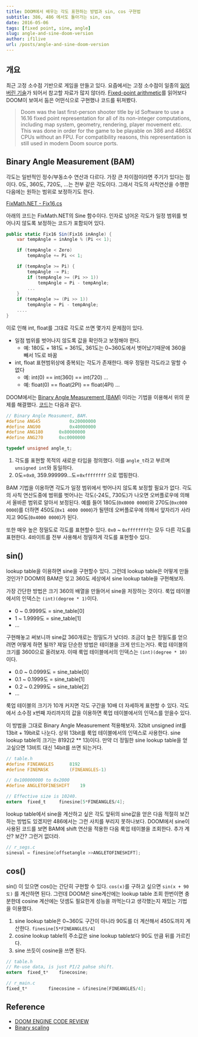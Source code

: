```yaml
---
title: DOOM에서 배우는 각도 표현하는 방법과 sin, cos 구현법
subtitle: 386, 486 에서도 돌아가는 sin, cos
date: 2016-05-06
tags: [fixed point, sine, angle]
slug: angle-and-sine-doom-version
author: if1live
url: /posts/angle-and-sine-doom-version
---
```


## 개요

최근 고정 소수점 기반으로 게임을 만들고 있다.
요즘에서는 고정 소수점이 일종의 [잃어버린 기술][namu_lost_tech]가 되어서 참고할 자료가 많지 않더라.
[Fixed-point arithmetic][wiki_fixed_point]를 읽어보다 DOOM이 보여서 둠은 어떤식으로 구현했나 코드를 뒤져봤다.

> Doom was the last first-person shooter title by id Software
> to use a 16.16 fixed point representation for all of its non-integer computations,
> including map system, geometry, rendering, player movement etc.
> This was done in order for the game to be playable on 386 and 486SX CPUs without an FPU.
> For compatibility reasons, this representation is still used in modern Doom source ports.

## Binary Angle Measurement (BAM)

각도는 일반적인 정수/부동소수 연산과 다르다. 가장 큰 차이점이라면 주기가 있다는 점이다.
0도, 360도, 720도, ...는 전부 같은 각도이다. 그래서 각도의 사칙연산을 수행한 다음에는 원하는 범위로 보정하기도 한다.

[FixMath.NET - Fix16.cs](https://bitbucket.org/se5a/fixmath.net/src/46f109457efaf6821c26ee991a0bc69d81b3ed63/Fix16.cs?fileviewer=file-view-default#Fix16.cs-390:409)

아래의 코드는 FixMath.NET의 Sine 함수이다. 인자로 넘어온 각도가 일정 범위를 벗어나지 않도록 보정하는 코드가 포함되어 있다.

```csharp
public static Fix16 Sin(Fix16 inAngle) {
    var tempAngle = inAngle % (Pi << 1);

    if (tempAngle < Zero)
        tempAngle += Pi << 1;

    if (tempAngle >= Pi) {
        tempAngle -= Pi;
        if (tempAngle >= (Pi >> 1))
            tempAngle = Pi - tempAngle;
        ...
    }
    if (tempAngle >= (Pi >> 1))
        tempAngle = Pi - tempAngle;
    ....
}
```

이로 인해 int, float를 그대로 각도로 쓰면 몇가지 문제점이 있다.

* 일점 범위를 벗어나지 않도록 값을 확인하고 보정해야 한다.
    * 예: 180도 + 181도 = 361도, 361도는 0~360도에서 벗어났기때문에 360을 빼서 1도로 바꿈
* int, float 표현범위상에 중복되는 각도가 존재한다. 매우 정밀한 각도라고 말할 수 없다
    * 예: int(0) == int(360) == int(720) ...
    * 예: float(0) == float(2PI) == float(4PI) ...

DOOM에서는 [Binary Angle Measurement (BAM)][wiki_binary_scaling] 이라는 기법을 이용해서 위의 문제를 해결했다.
[코드][doom_table_h]는 다음과 같다.

```c
// Binary Angle Measument, BAM.
#define ANG45			0x20000000
#define ANG90			0x40000000
#define ANG180		0x80000000
#define ANG270		0xc0000000

typedef unsigned angle_t;
```

1. 각도를 표현할 목적의 새로운 타입을 정의했다. 이를 `angle_t`라고 부르며 `unsigned int`와 동일하다.
2. 0도=`0x0`, 359.999999...도=`0xffffffff` 으로 맵핑한다.

BAM 기법을 이용하면 각도가 일정 범위에서 벗어나지 않도록 보정할 필요가 없다.
각도의 사칙 연산도중에 범위를 벗어나는 각도(-24도, 730도)가 나오면 오버플로우에 의해서 올바른 범위로 알아서 보정된다.
예를 들어 180도(`0x8000 0000`)와 270도(`0xc000 0000`)를 더하면 450도(`0x1 4000 0000`)가 될텐데 오버플로우에 의해서 앞자리가 사라지고 90도(`0x4000 0000`)가 된다.

또한 매우 높은 정밀도로 각도를 표현할수 있다.
`0x0` ~ `0xffffffff`는 모두 다른 각도를 표현한다. 4바이트를 전부 사용해서 정밀하게 각도를 표현할수 있다.

## sin()

lookup table을 이용하면 sine을 구현할수 있다. 그런데 lookup table은 어떻게 만들것인가?
DOOM의 BAM은 잊고 360도 세상에서 sine lookup table을 구현해보자.

가장 간단한 방법은 크기 360의 배열을 만들어서 sine을 저장하는 것이다.
룩업 테이블에서의 인덱스는 `(int)(degree * 1)`이다.

* 0 ~ 0.9999도 = sine_table[0]
* 1 ~ 1.9999도 = sine_table[1]
* ...

구현해놓고 써보니까 sine값 360개로는 정밀도가 낮더라. 조금더 높은 정밀도를 얻으려면 어떻게 하면 될까?
제일 단순한 방법은 테이블을 크게 만드는거다. 룩업 테이블의 크기를 3600으로 올려보자.
이때 룩업 테이블에서의 인덱스는 `(int)(degree * 10)`이다.

* 0.0 ~ 0.0999도 = sine_table[0]
* 0.1 ~ 0.1999도 = sine_table[1]
* 0.2 ~ 0.2999도 = sine_table[2]
* ...

룩업 테이블의 크기가 10개 커지면 각도 구간을 10배 더 자세하게 표현할 수 있다.
각도에서 소수점 x번째 자리까지의 값을 이용하면 룩업 테이블에서의 인덱스를 얻을수 있다.


이 방법을 그대로 Binary Angle Measurement 적용해보자.
32bit unsigned int를 13bit + 19bit로 나눈다.
상위 13bit를 룩업 테이블에서의 인덱스로 사용한다.
sine lookup table의 크기는 8192(2 ** 13)이다.
만약 더 정밀한 sine lookup table을 얻고싶으면 13비트 대신 14bit를 쓰면 되는거다.

```c
// table.h
#define FINEANGLES		8192
#define FINEMASK		(FINEANGLES-1)

// 0x100000000 to 0x2000
#define ANGLETOFINESHIFT	19

// Effective size is 10240.
extern  fixed_t		finesine[5*FINEANGLES/4];
```

lookup table에서 sine을 계산하고 싶은 각도 앞뒤의 sine값을 얻은 다음 적절히 보간하는 방법도 있겠지만 486에서는 그런 사치를 부리지 못하나보다.
DOOM에서 sine이 사용된 코드를 보면 BAM에 shift 연산을 적용한 다음 룩업 테이블을 조회한다. 추가 계산? 보간? 그런거 없더라.

```c
// r_segs.c
sineval = finesine[offsetangle >>ANGLETOFINESHIFT];
```

## cos()
sin() 이 있으면 cos()는 간단히 구현할 수 있다.
`cos(x)`를 구하고 싶으면 `sin(x + 90도)` 를 계산하면 된다.
그런데 DOOM은 sine계산에는 lookup table 조회 한번이면 충분한데 cosine 계산에는 덧셈도 필요한게 성능을 까먹는다고 생각했는지 재밌는 기법을 이용했다.

1. sine lookup table은 0~360도 구간이 아니라 90도를 더 계산해서 450도까지 계산한다. `finesine[5*FINEANGLES/4]`
2. cosine lookup table의 주소값은 sine lookup table보다 90도 만큼 뒤를 가르킨다.
3. sine 쓰듯이 cosine을 쓰면 된다.

```c
// table.h
// Re-use data, is just PI/2 pahse shift.
extern  fixed_t*	finecosine;

// r_main.c
fixed_t*		finecosine = &finesine[FINEANGLES/4];
```

## Reference
* [DOOM ENGINE CODE REVIEW](http://fabiensanglard.net/doomIphone/doomClassicRenderer.php)
* [Binary scaling][wiki_binary_scaling]

[wiki_fixed_point]: https://en.wikipedia.org/wiki/Fixed-point_arithmetic
[wiki_binary_scaling]: https://en.wikipedia.org/wiki/Binary_scaling
[namu_lost_tech]: https://namu.wiki/w/%EB%A1%9C%EC%8A%A4%ED%8A%B8%20%ED%85%8C%ED%81%AC%EB%86%80%EB%9F%AC%EC%A7%80
[doom_table_h]: https://github.com/id-Software/DOOM/blob/master/linuxdoom-1.10/tables.h
